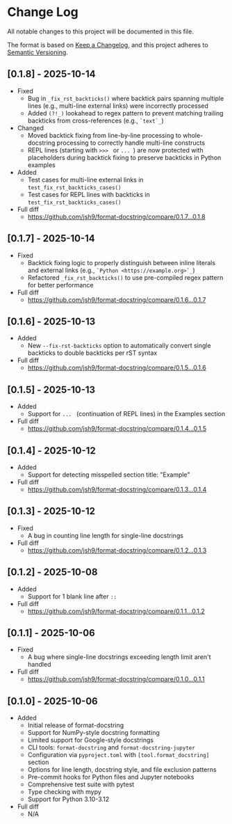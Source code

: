 # Change Log

All notable changes to this project will be documented in this file.

The format is based on
[Keep a Changelog](https://keepachangelog.com/en/1.1.0/), and this project
adheres to [Semantic Versioning](https://semver.org/spec/v2.0.0.html).

## [0.1.8] - 2025-10-14

- Fixed
  - Bug in `_fix_rst_backticks()` where backtick pairs spanning multiple lines
    (e.g., multi-line external links) were incorrectly processed
  - Added `(?!_)` lookahead to regex pattern to prevent matching trailing
    backticks from cross-references (e.g., `` `text`_ ``)
- Changed
  - Moved backtick fixing from line-by-line processing to whole-docstring
    processing to correctly handle multi-line constructs
  - REPL lines (starting with `>>> ` or `... `) are now protected with
    placeholders during backtick fixing to preserve backticks in Python
    examples
- Added
  - Test cases for multi-line external links in
    `test_fix_rst_backticks_cases()`
  - Test cases for REPL lines with backticks in
    `test_fix_rst_backticks_cases()`
- Full diff
  - https://github.com/jsh9/format-docstring/compare/0.1.7...0.1.8

## [0.1.7] - 2025-10-14

- Fixed
  - Backtick fixing logic to properly distinguish between inline literals and
    external links (e.g., `` `Python <https://example.org>`_ ``)
  - Refactored `_fix_rst_backticks()` to use pre-compiled regex pattern for
    better performance
- Full diff
  - https://github.com/jsh9/format-docstring/compare/0.1.6...0.1.7

## [0.1.6] - 2025-10-13

- Added
  - New `--fix-rst-backticks` option to automatically convert single backticks
    to double backticks per rST syntax
- Full diff
  - https://github.com/jsh9/format-docstring/compare/0.1.5...0.1.6

## [0.1.5] - 2025-10-13

- Added
  - Support for `... ` (continuation of REPL lines) in the Examples section
- Full diff
  - https://github.com/jsh9/format-docstring/compare/0.1.4...0.1.5

## [0.1.4] - 2025-10-12

- Added
  - Support for detecting misspelled section title: "Example"
- Full diff
  - https://github.com/jsh9/format-docstring/compare/0.1.3...0.1.4

## [0.1.3] - 2025-10-12

- Fixed
  - A bug in counting line length for single-line docstrings
- Full diff
  - https://github.com/jsh9/format-docstring/compare/0.1.2...0.1.3

## [0.1.2] - 2025-10-08

- Added
  - Support for 1 blank line after `::`
- Full diff
  - https://github.com/jsh9/format-docstring/compare/0.1.1...0.1.2

## [0.1.1] - 2025-10-06

- Fixed
  - A bug where single-line docstrings exceeding length limit aren't handled
- Full diff
  - https://github.com/jsh9/format-docstring/compare/0.1.0...0.1.1

## [0.1.0] - 2025-10-06

- Added
  - Initial release of format-docstring
  - Support for NumPy-style docstring formatting
  - Limited support for Google-style docstrings
  - CLI tools: `format-docstring` and `format-docstring-jupyter`
  - Configuration via `pyproject.toml` with `[tool.format_docstring]` section
  - Options for line length, docstring style, and file exclusion patterns
  - Pre-commit hooks for Python files and Jupyter notebooks
  - Comprehensive test suite with pytest
  - Type checking with mypy
  - Support for Python 3.10-3.12
- Full diff
  - N/A
